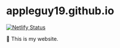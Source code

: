 # appleguy19.github.io

[![Netlify Status](https://api.netlify.com/api/v1/badges/6a0714d6-1881-4c38-95a9-409db6b2a2c2/deploy-status)](https://app.netlify.com/sites/epic-nobel-6b0e35/deploys)

👋 This is my website. 
